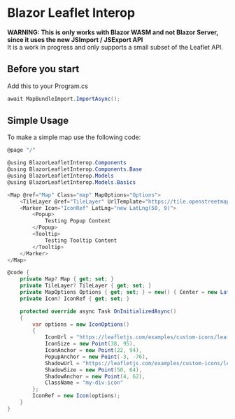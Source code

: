 ﻿# Blazor Leaflet Interop
**WARNING: This is only works with Blazor WASM and not Blazor Server, since it uses the new JSImport / JSExport API** \
It is a work in progress and only supports a small subset of the Leaflet API. 

## Before you start
Add this to your Program.cs
```csharp
await MapBundleImport.ImportAsync();
```

## Simple Usage
To make a simple map use the following code:
```csharp
@page "/"

@using BlazorLeafletInterop.Components
@using BlazorLeafletInterop.Components.Base
@using BlazorLeafletInterop.Models
@using BlazorLeafletInterop.Models.Basics

<Map @ref="Map" Class="map" MapOptions="Options">
    <TileLayer @ref="TileLayer" UrlTemplate="https://tile.openstreetmap.org/{z}/{x}/{y}.png" />
    <Marker Icon="IconRef" LatLng="new LatLng(50, 9)">
        <Popup>
            Testing Popup Content
        </Popup>
        <Tooltip>
            Testing Tooltip Content
        </Tooltip>
    </Marker>
</Map>

@code {
    private Map? Map { get; set; }
    private TileLayer? TileLayer { get; set; }
    private MapOptions Options { get; set; } = new() { Center = new LatLng(50, 9), Zoom = 13 };
    private Icon? IconRef { get; set; }

    protected override async Task OnInitializedAsync()
    {
	    var options = new IconOptions()
	    {
		    IconUrl = "https://leafletjs.com/examples/custom-icons/leaf-green.png", 
		    IconSize = new Point(38, 95), 
		    IconAnchor = new Point(22, 94), 
		    PopupAnchor = new Point(-3, -76), 
		    ShadowUrl = "https://leafletjs.com/examples/custom-icons/leaf-shadow.png", 
		    ShadowSize = new Point(50, 64), 
		    ShadowAnchor = new Point(4, 62), 
		    ClassName = "my-div-icon"
	    };
	    IconRef = new Icon(options);
	}
}
```

